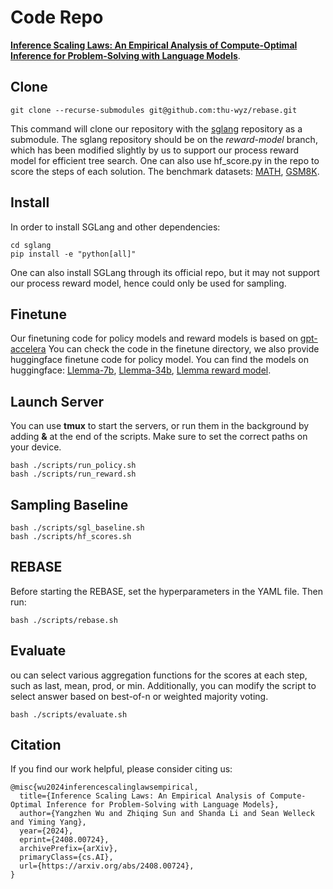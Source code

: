 # Code Repo
[**Inference Scaling Laws: An Empirical Analysis of Compute-Optimal Inference for Problem-Solving with Language Models**](https://arxiv.org/abs/2408.00724).

## Clone
    git clone --recurse-submodules git@github.com:thu-wyz/rebase.git
This command will clone our repository with the [sglang](https://github.com/sgl-project/sglang) repository as a submodule. The sglang repository should be on the *reward-model* branch, which has been modified slightly by us to support our process reward model for efficient tree search.
One can also use hf_score.py in the repo to score the steps of each solution.
The benchmark datasets: [MATH](https://github.com/hendrycks/math), [GSM8K](https://github.com/openai/grade-school-math).

## Install
In order to install SGLang and other dependencies:

    cd sglang
    pip install -e "python[all]"

One can also install SGLang through its official repo, but it may not support our process reward model, hence could only be used for sampling.

## Finetune
Our finetuning code for policy models and reward models is based on [gpt-accelera](https://github.com/Edward-Sun/gpt-accelera)
You can check the code in the finetune directory, we also provide huggingface finetune code for policy model.
You can find the models on huggingface: [Llemma-7b](https://huggingface.co/tkitsers/Llemma-metamath-7b), 
[Llemma-34b](https://huggingface.co/tkitsers/Llemma-metamath-34b), [Llemma reward model](https://huggingface.co/tkitsers/Llemma-reward-model).


## Launch Server
You can use **tmux** to start the servers, or run them in the background by adding **&** at the end of the scripts.
Make sure to set the correct paths on your device.

    bash ./scripts/run_policy.sh
    bash ./scripts/run_reward.sh

## Sampling Baseline
    bash ./scripts/sgl_baseline.sh
    bash ./scripts/hf_scores.sh

## REBASE
Before starting the REBASE, set the hyperparameters in the YAML file. Then run:

    bash ./scripts/rebase.sh

## Evaluate
ou can select various aggregation functions for the scores at each step, such as last, mean, prod, or min. Additionally, you can modify the script to select answer based on best-of-n or weighted majority voting.

    bash ./scripts/evaluate.sh

## Citation
If you find our work helpful, please consider citing us:

    @misc{wu2024inferencescalinglawsempirical,
      title={Inference Scaling Laws: An Empirical Analysis of Compute-Optimal Inference for Problem-Solving with Language Models}, 
      author={Yangzhen Wu and Zhiqing Sun and Shanda Li and Sean Welleck and Yiming Yang},
      year={2024},
      eprint={2408.00724},
      archivePrefix={arXiv},
      primaryClass={cs.AI},
      url={https://arxiv.org/abs/2408.00724}, 
    }
